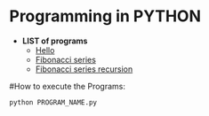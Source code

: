 # Programming in PYTHON
* **LIST of programs**
	- [Hello](1_hello/Hello.py)
	- [Fibonacci series](2_fibonacci_series/fibonacci_series.py)
	- [Fibonacci series recursion](2_fibonacci_series/fibonacci_series_recursion.py)



#How to execute the Programs:

```python PROGRAM_NAME.py```

